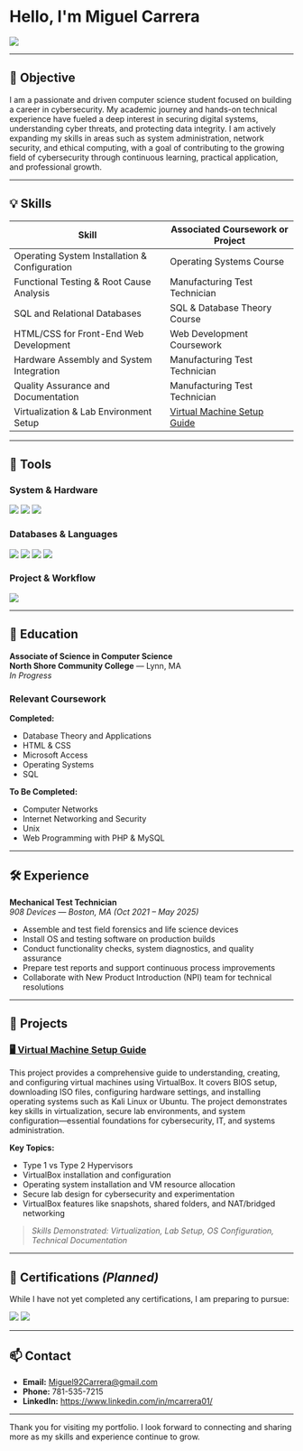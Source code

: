 # Hello, I'm Miguel Carrera  
<a href="https://www.linkedin.com/in/mcarrera01/"><img src="https://img.shields.io/badge/-LinkedIn-0072b1?&style=for-the-badge&logo=linkedin&logoColor=white" /></a>  

---

## 🧭 Objective

I am a passionate and driven computer science student focused on building a career in cybersecurity. My academic journey and hands-on technical experience have fueled a deep interest in securing digital systems, understanding cyber threats, and protecting data integrity. I am actively expanding my skills in areas such as system administration, network security, and ethical computing, with a goal of contributing to the growing field of cybersecurity through continuous learning, practical application, and professional growth.

---

## 💡 Skills

| Skill                                             | Associated Coursework or Project                        |
|--------------------------------------------------|----------------------------------------------------------|
| Operating System Installation & Configuration    | Operating Systems Course                                 |
| Functional Testing & Root Cause Analysis         | Manufacturing Test Technician                            |
| SQL and Relational Databases                     | SQL & Database Theory Course                             |
| HTML/CSS for Front-End Web Development           | Web Development Coursework                               |
| Hardware Assembly and System Integration         | Manufacturing Test Technician                            |
| Quality Assurance and Documentation              | Manufacturing Test Technician                            |
| Virtualization & Lab Environment Setup           | <a href="https://github.com/C0deMC/Virtual-Machine-Setup">Virtual Machine Setup Guide</a> |


---

## 🧰 Tools

### System & Hardware
<div>
  <img src="https://img.shields.io/badge/-Windows_10-0078D6?&style=for-the-badge&logo=Windows&logoColor=white" />
  <img src="https://img.shields.io/badge/-Linux-000000?&style=for-the-badge&logo=Linux&logoColor=white" />
  <img src="https://img.shields.io/badge/-VirtualBox-183A61?&style=for-the-badge&logo=VirtualBox&logoColor=white" />
</div>

### Databases & Languages
<div>
  <img src="https://img.shields.io/badge/-SQL-4479A1?&style=for-the-badge&logo=MySQL&logoColor=white" />
  <img src="https://img.shields.io/badge/-Microsoft_Access-A4373A?&style=for-the-badge&logo=Microsoft&logoColor=white" />
  <img src="https://img.shields.io/badge/-HTML5-E34F26?&style=for-the-badge&logo=HTML5&logoColor=white" />
  <img src="https://img.shields.io/badge/-CSS3-1572B6?&style=for-the-badge&logo=CSS3&logoColor=white" />
</div>

### Project & Workflow
<div>
  <img src="https://img.shields.io/badge/Jira-0052CC?style=for-the-badge&logo=Jira&logoColor=white" />
</div>


---

## 🏫 Education

**Associate of Science in Computer Science**  
**North Shore Community College** — Lynn, MA  
_In Progress_

### Relevant Coursework

**Completed:**
- Database Theory and Applications  
- HTML & CSS  
- Microsoft Access  
- Operating Systems  
- SQL  

**To Be Completed:**
- Computer Networks  
- Internet Networking and Security  
- Unix  
- Web Programming with PHP & MySQL    

---

## 🛠️ Experience

**Mechanical Test Technician**  
*908 Devices — Boston, MA (Oct 2021 – May 2025)*

- Assemble and test field forensics and life science devices  
- Install OS and testing software on production builds  
- Conduct functionality checks, system diagnostics, and quality assurance  
- Prepare test reports and support continuous process improvements  
- Collaborate with New Product Introduction (NPI) team for technical resolutions

---

## 🧪 Projects

### [🖥️ Virtual Machine Setup Guide](https://github.com/C0deMC/Virtual-Machine-Setup)

This project provides a comprehensive guide to understanding, creating, and configuring virtual machines using VirtualBox. It covers BIOS setup, downloading ISO files, configuring hardware settings, and installing operating systems such as Kali Linux or Ubuntu. The project demonstrates key skills in virtualization, secure lab environments, and system configuration—essential foundations for cybersecurity, IT, and systems administration.

**Key Topics:**
- Type 1 vs Type 2 Hypervisors  
- VirtualBox installation and configuration  
- Operating system installation and VM resource allocation  
- Secure lab design for cybersecurity and experimentation  
- VirtualBox features like snapshots, shared folders, and NAT/bridged networking

> _Skills Demonstrated: Virtualization, Lab Setup, OS Configuration, Technical Documentation_

---

## 📜 Certifications *(Planned)*

While I have not yet completed any certifications, I am preparing to pursue:

<div>
<img src="https://img.shields.io/badge/-Security%2B-FF0000?&style=for-the-badge&logo=CompTIA&logoColor=white" />
<img src="https://img.shields.io/badge/-Network%2B-007ACC?&style=for-the-badge&logo=CompTIA&logoColor=white" />
</div>

---

## 📫 Contact

- **Email:** Miguel92Carrera@gmail.com  
- **Phone:** 781-535-7215  
- **LinkedIn:** https://www.linkedin.com/in/mcarrera01/

---

Thank you for visiting my portfolio. I look forward to connecting and sharing more as my skills and experience continue to grow.
